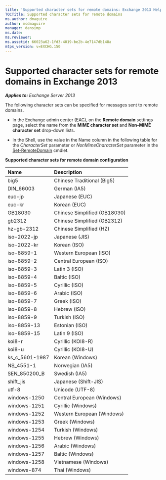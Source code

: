 ```yaml
---
title: 'Supported character sets for remote domains: Exchange 2013 Help'
TOCTitle: Supported character sets for remote domains
ms.author: dmaguire
author: msdmaguire
manager: dansimp
ms.date: 
ms.reviewer: 
ms.assetid: 66023a62-1fd3-4019-be2b-4e7147db148a
mtps_version: v=EXCHG.150
---
```


# Supported character sets for remote domains in Exchange 2013

_**Applies to:** Exchange Server 2013_

The following character sets can be specified for messages sent to remote domains.

- In the Exchange admin center (EAC), on the **Remote domain** settings page, select the name from the **MIME character set** and **Non-MIME character set** drop-down lists.

- In the Shell, use the value in the Name column in the following table for the _CharacterSet_ parameter or _NonMimeCharacterSet_ parameter in the [Set-RemoteDomain](http://technet.microsoft.com/library/4738bf25-39b8-4433-bd64-1d60252c2832.aspx) cmdlet.

**Supported character sets for remote domain configuration**

|**Name**|**Description**|
|:-----|:-----|
|big5|Chinese Traditional (Big5)|
|DIN_66003|German (IA5)|
|euc-jp|Japanese (EUC)|
|euc-kr|Korean (EUC)|
|GB18030|Chinese Simplified (GB18030)|
|gb2312|Chinese Simplified (GB2312)|
|hz-gb-2312|Chinese Simplified (HZ)|
|iso-2022-jp|Japanese (JIS)|
|iso-2022-kr|Korean (ISO)|
|iso-8859-1|Western European (ISO)|
|iso-8859-2|Central European (ISO)|
|iso-8859-3|Latin 3 (ISO)|
|iso-8859-4|Baltic (ISO)|
|iso-8859-5|Cyrillic (ISO)|
|iso-8859-6|Arabic (ISO)|
|iso-8859-7|Greek (ISO)|
|iso-8859-8|Hebrew (ISO)|
|iso-8859-9|Turkish (ISO)|
|iso-8859-13|Estonian (ISO)|
|iso-8859-15|Latin 9 (ISO)|
|koi8-r|Cyrillic (KOI8-R)|
|koi8-u|Cyrillic (KOI8-U)|
|ks_c_5601-1987|Korean (Windows)|
|NS_4551-1|Norwegian (IA5)|
|SEN_850200_B|Swedish (IA5)|
|shift_jis|Japanese (Shift-JIS)|
|utf-8|Unicode (UTF-8)|
|windows-1250|Central European (Windows)|
|windows-1251|Cyrillic (Windows)|
|windows-1252|Western European (Windows)|
|windows-1253|Greek (Windows)|
|windows-1254|Turkish (Windows)|
|windows-1255|Hebrew (Windows)|
|windows-1256|Arabic (Windows)|
|windows-1257|Baltic (Windows)|
|windows-1258|Vietnamese (Windows)|
|windows-874|Thai (Windows)|
